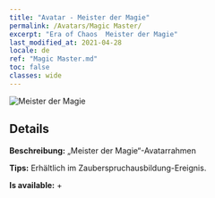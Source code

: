 ```yaml
---
title: "Avatar - Meister der Magie"
permalink: /Avatars/Magic Master/
excerpt: "Era of Chaos  Meister der Magie"
last_modified_at: 2021-04-28
locale: de
ref: "Magic Master.md"
toc: false
classes: wide
---
```

 ![Meister der Magie](/images/a/avatarFrame_37.png)

## Details

 **Beschreibung:** „Meister der Magie“-Avatarrahmen 

 **Tips:** Erhältlich im Zauberspruchausbildung-Ereignis. 

 **Is available:**  + 

